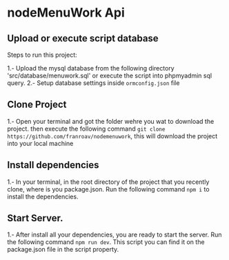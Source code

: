 # nodeMenuWork Api

## Upload or execute script database

Steps to run this project:

1.- Upload the mysql database from the following directory 'src/database/menuwork.sql' or execute the script into phpmyadmin sql query.
2.- Setup database settings inside `ormconfig.json` file

## Clone Project

1.- Open your terminal and got the folder wehre you wat to download the project. then execute the following command `git clone https://github.com/franroav/nodemenuwork`, this will download the project into your local machine

## Install dependencies

1.- In your terminal, in the root directory of the project that you recently clone, where is you package.json. Run the following command `npm i` to install the dependencies.

## Start Server.

1.- After install all your dependencies, you are ready to start the server. Run the following command `npm run dev`. This script you can find it on the package.json file in the script property.
